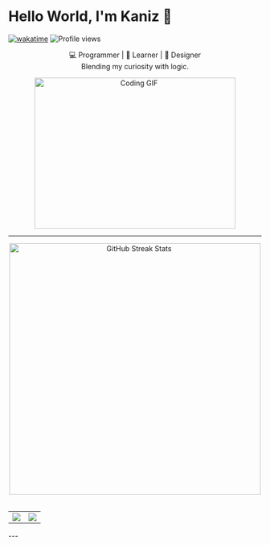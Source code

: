 # Hello World, I'm Kaniz 👋

[![wakatime](https://wakatime.com/badge/user/82f42c29-ecd4-4d2f-aac5-d42b01413a94.svg)](https://wakatime.com/@82f42c29-ecd4-4d2f-aac5-d42b01413a94)
![Profile views](https://komarev.com/ghpvc/?username=kaniz-codes&label=Profile%20views&color=6c63ff&style=flat)

<p align="center">
  💻 Programmer | 🚀 Learner | 🎨 Designer 
  <br>
  Blending my curiosity with logic.
</p>

<div align="center">
  <img alt="Coding GIF" src="https://github.com/arsentieva/arsentieva/blob/main/code.gif?raw=true" width="400" height="300" />
</div>

---

<div align="center">
  <img src="https://github-readme-streak-stats.herokuapp.com?user=kaniz-codes&theme=dark&ring=6c63ff&fire=6c63ff&currStreakLabel=ffffff" width="500" alt="GitHub Streak Stats" />
  <!-- <img src="https://github-readme-streak-stats.herokuapp.com/?user=kaniz-codes&theme=tokyonight&hide_border=false" alt="GitHub Streak Stats" /><br/> -->
<br/><br/>

<table>
  <tr>
    <td>
      <img src="https://github-profile-summary-cards.vercel.app/api/cards/profile-details?username=kaniz-codes&theme=tokyonight" />
    </td>
    <td>
      <img src="https://github-profile-summary-cards.vercel.app/api/cards/most-commit-language?username=kaniz-codes&theme=tokyonight" />
    </td>
  </tr>
</table>

  </div>
---


<!-- Kaniz Fatema -->
